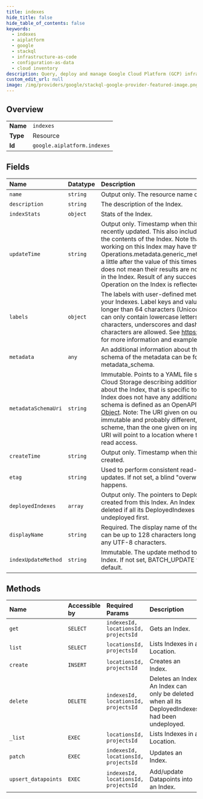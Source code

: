 ```yaml
---
title: indexes
hide_title: false
hide_table_of_contents: false
keywords:
  - indexes
  - aiplatform
  - google    
  - stackql
  - infrastructure-as-code
  - configuration-as-data
  - cloud inventory
description: Query, deploy and manage Google Cloud Platform (GCP) infrastructure and resources using SQL
custom_edit_url: null
image: /img/providers/google/stackql-google-provider-featured-image.png
---
```

  
    

## Overview
<table><tbody>
<tr><td><b>Name</b></td><td><code>indexes</code></td></tr>
<tr><td><b>Type</b></td><td>Resource</td></tr>
<tr><td><b>Id</b></td><td><code>google.aiplatform.indexes</code></td></tr>
</tbody></table>

## Fields
| Name | Datatype | Description |
|:-----|:---------|:------------|
| `name` | `string` | Output only. The resource name of the Index. |
| `description` | `string` | The description of the Index. |
| `indexStats` | `object` | Stats of the Index. |
| `updateTime` | `string` | Output only. Timestamp when this Index was most recently updated. This also includes any update to the contents of the Index. Note that Operations working on this Index may have their Operations.metadata.generic_metadata.update_time a little after the value of this timestamp, yet that does not mean their results are not already reflected in the Index. Result of any successfully completed Operation on the Index is reflected in it. |
| `labels` | `object` | The labels with user-defined metadata to organize your Indexes. Label keys and values can be no longer than 64 characters (Unicode codepoints), can only contain lowercase letters, numeric characters, underscores and dashes. International characters are allowed. See https://goo.gl/xmQnxf for more information and examples of labels. |
| `metadata` | `any` | An additional information about the Index; the schema of the metadata can be found in metadata_schema. |
| `metadataSchemaUri` | `string` | Immutable. Points to a YAML file stored on Google Cloud Storage describing additional information about the Index, that is specific to it. Unset if the Index does not have any additional information. The schema is defined as an OpenAPI 3.0.2 [Schema Object](https://github.com/OAI/OpenAPI-Specification/blob/main/versions/3.0.2.md#schemaObject). Note: The URI given on output will be immutable and probably different, including the URI scheme, than the one given on input. The output URI will point to a location where the user only has a read access. |
| `createTime` | `string` | Output only. Timestamp when this Index was created. |
| `etag` | `string` | Used to perform consistent read-modify-write updates. If not set, a blind "overwrite" update happens. |
| `deployedIndexes` | `array` | Output only. The pointers to DeployedIndexes created from this Index. An Index can be only deleted if all its DeployedIndexes had been undeployed first. |
| `displayName` | `string` | Required. The display name of the Index. The name can be up to 128 characters long and can consist of any UTF-8 characters. |
| `indexUpdateMethod` | `string` | Immutable. The update method to use with this Index. If not set, BATCH_UPDATE will be used by default. |
## Methods
| Name | Accessible by | Required Params | Description |
|:-----|:--------------|:----------------|:------------|
| `get` | `SELECT` | `indexesId, locationsId, projectsId` | Gets an Index. |
| `list` | `SELECT` | `locationsId, projectsId` | Lists Indexes in a Location. |
| `create` | `INSERT` | `locationsId, projectsId` | Creates an Index. |
| `delete` | `DELETE` | `indexesId, locationsId, projectsId` | Deletes an Index. An Index can only be deleted when all its DeployedIndexes had been undeployed. |
| `_list` | `EXEC` | `locationsId, projectsId` | Lists Indexes in a Location. |
| `patch` | `EXEC` | `indexesId, locationsId, projectsId` | Updates an Index. |
| `upsert_datapoints` | `EXEC` | `indexesId, locationsId, projectsId` | Add/update Datapoints into an Index. |
